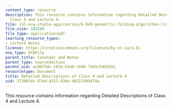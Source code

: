 ```yaml
---
content_type: resource
description: This resource contains information regarding Detailed Descriptions of
  Class 4 and Lecture 4.
file: /ol-ocw-studio-app/courses/6-849-geometric-folding-algorithms-linkages-origami-polyhedra-fall-2012/373807dc87edd313930a48217999474a_MIT6_849F12_desc04.pdf
file_size: 183260
file_type: application/pdf
learning_resource_types:
- Lecture Notes
license: https://creativecommons.org/licenses/by-nc-sa/4.0/
ocw_type: OCWFile
parent_title: Calendar and Notes
parent_type: CourseSection
parent_uid: ac06f5dc-c82a-b3a0-cb86-73d3c54d5831
resourcetype: Document
title: Detailed Descriptions of Class 4 and Lecture 4
uid: 373807dc-87ed-d313-930a-48217999474a
---
```

This resource contains information regarding Detailed Descriptions of Class 4 and Lecture 4.